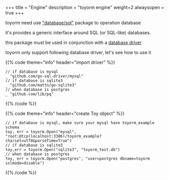 +++
title = "Engine"
description = "toyorm engine"
weight=2
alwaysopen = true
+++

toyorm need use ["database/sql"](https://golang.org/pkg/database/sql/) package to operation database


it's provides a generic interface around SQL (or SQL-like) databases.


this package must be used in conjunction with a [database driver](https://golang.org/s/sqldrivers)


toyorm only support following database driver, let's see how to use it 


{{% code theme="info" header="import driver" %}}
```golang
// if database is mysql 
_ "github.com/go-sql-driver/mysql"
// if database is sqlite3
_ "github.com/mattn/go-sqlite3"
// when database is postgres
_ "github.com/lib/pq"
```
{{% /code %}}

{{% code theme="info" header="create Toy object" %}}
```golang
// if database is mysql, make sure your mysql have toyorm_example schema
toy, err = toyorm.Open("mysql", "root:@tcp(localhost:3306)/toyorm_example?charset=utf8&parseTime=True")
// if database is sqlite3
toy,err = toyorm.Open("sqlite3", "toyorm_test.db")
// when database is postgres
toy, err = toyorm.Open("postgres", "user=postgres dbname=toyorm sslmode=disable")
```
{{% /code %}}